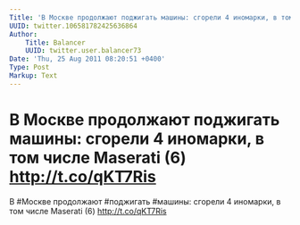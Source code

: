 ```yaml
---
Title: 'В Москве продолжают поджигать машины: сгорели 4 иномарки, в том числе Маserati (6) http://t.co/qKT7Ris'
UUID: twitter.106581782425636864
Author:
    Title: Balancer
    UUID: twitter.user.balancer73
Date: 'Thu, 25 Aug 2011 08:20:51 +0400'
Type: Post
Markup: Text
---
```


# В Москве продолжают поджигать машины: сгорели 4 иномарки, в том числе Маserati (6) http://t.co/qKT7Ris

В #Москве продолжают #поджигать #машины: сгорели 4 иномарки,
в том числе Маserati (6) http://t.co/qKT7Ris